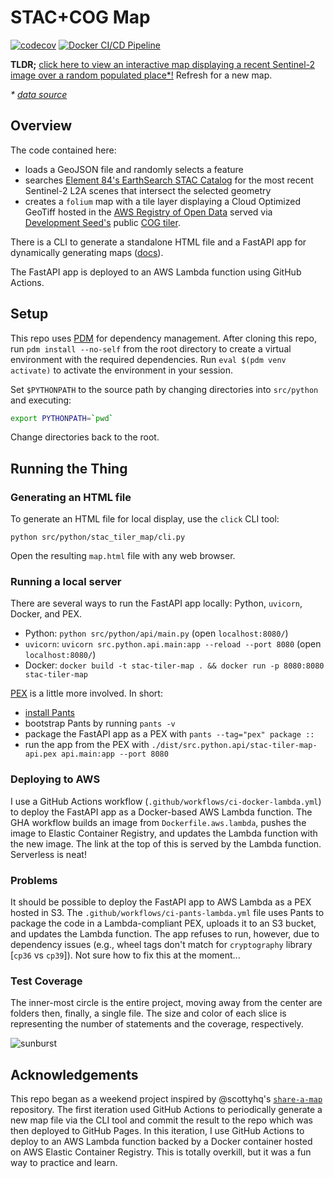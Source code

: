 # STAC+COG Map

[![codecov](https://codecov.io/github/bmcandr/stac-tile-map/branch/main/graph/badge.svg?token=CJRUFNT8QX)](https://codecov.io/github/bmcandr/stac-tile-map) [![Docker CI/CD Pipeline](https://github.com/bmcandr/stac-tile-map/actions/workflows/ci-docker-lambda.yml/badge.svg)](https://github.com/bmcandr/stac-tile-map/actions/workflows/ci-docker-lambda.yml)

**TLDR;** [click here to view an interactive map displaying a recent Sentinel-2 image over a random populated place*!](https://6ukssjutoemmbqd3x7diq2xmlm0rjrmn.lambda-url.us-east-1.on.aws/map) Refresh for a new map.

_* [data source](https://www.naturalearthdata.com/downloads/10m-cultural-vectors/10m-populated-places/)_

## Overview

The code contained here:

* loads a GeoJSON file and randomly selects a feature
* searches [Element 84's EarthSearch STAC Catalog](https://earth-search.aws.element84.com/v1) for the most recent Sentinel-2 L2A scenes that intersect the selected geometry
* creates a `folium` map with a tile layer displaying a Cloud Optimized GeoTiff hosted in the [AWS Registry of Open Data](https://registry.opendata.aws/sentinel-2-l2a-cogs/) served via [Development Seed's](https://developmentseed.org/) public [COG tiler](https://api.cogeo.xyz).

There is a CLI to generate a standalone HTML file and a FastAPI app for dynamically generating maps ([docs](https://6ukssjutoemmbqd3x7diq2xmlm0rjrmn.lambda-url.us-east-1.on.aws/docs)).

The FastAPI app is deployed to an AWS Lambda function using GitHub Actions.

## Setup

This repo uses [PDM](https://pdm.fming.dev/latest/) for dependency management. After cloning this repo, run `pdm install --no-self` from the root directory to create a virtual environment with the required dependencies. Run `eval $(pdm venv activate)` to activate the environment in your session.

Set `$PYTHONPATH` to the source path by changing directories into `src/python` and executing:

```bash
export PYTHONPATH=`pwd`
```

Change directories back to the root.

## Running the Thing

### Generating an HTML file

To generate an HTML file for local display, use the `click` CLI tool:

`python src/python/stac_tiler_map/cli.py`

Open the resulting `map.html` file with any web browser.

### Running a local server

There are several ways to run the FastAPI app locally: Python, `uvicorn`, Docker, and PEX.

* Python: `python src/python/api/main.py` (open `localhost:8080/`)
* `uvicorn`: `uvicorn src.python.api.main:app --reload --port 8080` (open `localhost:8080/`)
* Docker: `docker build -t stac-tiler-map . && docker run -p 8080:8080 stac-tiler-map`

[PEX](https://pex.readthedocs.io/en/v2.1.129/) is a little more involved. In short:

* [install Pants](https://www.pantsbuild.org/docs/installation)
* bootstrap Pants by running `pants -v`
* package the FastAPI app as a PEX with `pants --tag="pex" package ::`
* run the app from the PEX with `./dist/src.python.api/stac-tiler-map-api.pex api.main:app --port 8080`

### Deploying to AWS

I use a GitHub Actions workflow (`.github/workflows/ci-docker-lambda.yml`) to deploy the FastAPI app as a Docker-based AWS Lambda function. The GHA workflow builds an image from `Dockerfile.aws.lambda`, pushes the image to Elastic Container Registry, and updates the Lambda function with the new image. The link at the top of this is served by the Lambda function. Serverless is neat!

### Problems

It should be possible to deploy the FastAPI app to AWS Lambda as a PEX hosted in S3. The `.github/workflows/ci-pants-lambda.yml` file uses Pants to package the code in a Lambda-compliant PEX, uploads it to an S3 bucket, and updates the Lambda function. The app refuses to run, however, due to dependency issues (e.g., wheel tags don't match for `cryptography` library [`cp36` vs `cp39`]). Not sure how to fix this at the moment...

### Test Coverage

The inner-most circle is the entire project, moving away from the center are folders then, finally, a single file. The size and color of each slice is representing the number of statements and the coverage, respectively.

![sunburst](https://codecov.io/github/bmcandr/stac-tile-map/branch/main/graphs/sunburst.svg?token=CJRUFNT8QX)

## Acknowledgements

This repo began as a weekend project inspired by @scottyhq's [`share-a-map`](https://github.com/scottyhq/share-a-map) repository. The first iteration used GitHub Actions to periodically generate a new map file via the CLI tool and commit the result to the repo which was then deployed to GitHub Pages. In this iteration, I use GitHub Actions to deploy to an AWS Lambda function backed by a Docker container hosted on AWS Elastic Container Registry. This is totally overkill, but it was a fun way to practice and learn.
